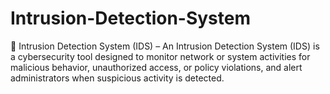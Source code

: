 # Intrusion-Detection-System
🔐 Intrusion Detection System (IDS) – An Intrusion Detection System (IDS) is a cybersecurity tool designed to monitor network or system activities for malicious behavior, unauthorized access, or policy violations, and alert administrators when suspicious activity is detected.

